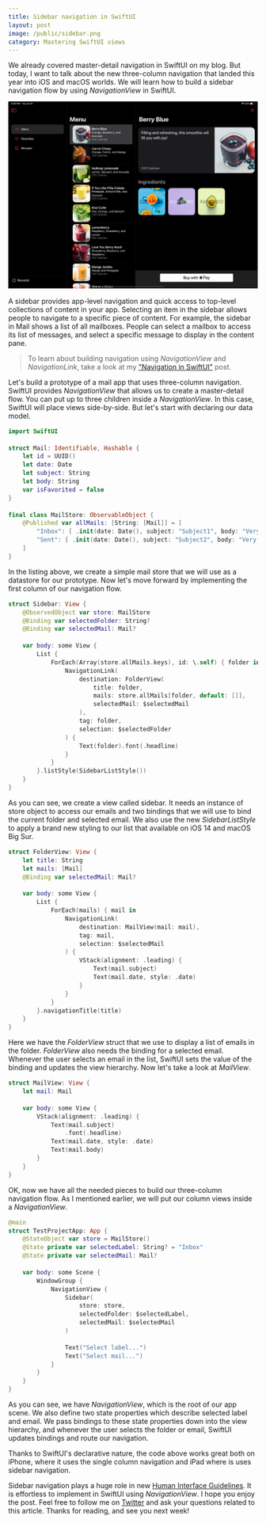```yaml
---
title: Sidebar navigation in SwiftUI
layout: post
image: /public/sidebar.png
category: Mastering SwiftUI views
---
```


We already covered master-detail navigation in SwiftUI on my blog. But today, I want to talk about the new three-column navigation that landed this year into iOS and macOS worlds. We will learn how to build a sidebar navigation flow by using *NavigationView* in SwiftUI.

![sidebar](/public/sidebar.png)

A sidebar provides app-level navigation and quick access to top-level collections of content in your app. Selecting an item in the sidebar allows people to navigate to a specific piece of content. For example, the sidebar in Mail shows a list of all mailboxes. People can select a mailbox to access its list of messages, and select a specific message to display in the content pane.

> To learn about building navigation using *NavigationView* and *NavigationLink*, take a look at my ["Navigation in SwiftUI"](/2019/07/17/navigation-in-swiftui/) post.

Let's build a prototype of a mail app that uses three-column navigation. SwiftUI provides *NavigationView* that allows us to create a master-detail flow. You can put up to three children inside a *NavigationView*. In this case, SwiftUI will place views side-by-side. But let's start with declaring our data model. 

```swift
import SwiftUI

struct Mail: Identifiable, Hashable {
    let id = UUID()
    let date: Date
    let subject: String
    let body: String
    var isFavorited = false
}

final class MailStore: ObservableObject {
    @Published var allMails: [String: [Mail]] = [
        "Inbox": [ .init(date: Date(), subject: "Subject1", body: "Very long body...") ],
        "Sent": [ .init(date: Date(), subject: "Subject2", body: "Very long body...") ],
    ]
}
```

In the listing above, we create a simple mail store that we will use as a datastore for our prototype. Now let's move forward by implementing the first column of our navigation flow.

```swift
struct Sidebar: View {
    @ObservedObject var store: MailStore
    @Binding var selectedFolder: String?
    @Binding var selectedMail: Mail?

    var body: some View {
        List {
            ForEach(Array(store.allMails.keys), id: \.self) { folder in
                NavigationLink(
                    destination: FolderView(
                        title: folder,
                        mails: store.allMails[folder, default: []],
                        selectedMail: $selectedMail
                    ),
                    tag: folder,
                    selection: $selectedFolder
                ) {
                    Text(folder).font(.headline)
                }
            }
        }.listStyle(SidebarListStyle())
    }
}
```

As you can see, we create a view called sidebar. It needs an instance of store object to access our emails and two bindings that we will use to bind the current folder and selected email. We also use the new *SidebarListStyle* to apply a brand new styling to our list that available on iOS 14 and macOS Big Sur. 

```swift
struct FolderView: View {
    let title: String
    let mails: [Mail]
    @Binding var selectedMail: Mail?

    var body: some View {
        List {
            ForEach(mails) { mail in
                NavigationLink(
                    destination: MailView(mail: mail),
                    tag: mail,
                    selection: $selectedMail
                ) {
                    VStack(alignment: .leading) {
                        Text(mail.subject)
                        Text(mail.date, style: .date)
                    }
                }
            }
        }.navigationTitle(title)
    }
}
```

Here we have the *FolderView* struct that we use to display a list of emails in the folder. *FolderView* also needs the binding for a selected email. Whenever the user selects an email in the list, SwiftUI sets the value of the binding and updates the view hierarchy. Now let's take a look at *MailView*.

```swift
struct MailView: View {
    let mail: Mail

    var body: some View {
        VStack(alignment: .leading) {
            Text(mail.subject)
                .font(.headline)
            Text(mail.date, style: .date)
            Text(mail.body)
        }
    }
}
```

OK, now we have all the needed pieces to build our three-column navigation flow. As I mentioned earlier, we will put our column views inside a *NavigationView*.

```swift
@main
struct TestProjectApp: App {
    @StateObject var store = MailStore()
    @State private var selectedLabel: String? = "Inbox"
    @State private var selectedMail: Mail?

    var body: some Scene {
        WindowGroup {
            NavigationView {
                Sidebar(
                    store: store,
                    selectedFolder: $selectedLabel,
                    selectedMail: $selectedMail
                )

                Text("Select label...")
                Text("Select mail...")
            }
        }
    }
}
```

As you can see, we have *NavigationView*, which is the root of our app scene. We also define two state properties which describe selected label and email. We pass bindings to these state properties down into the view hierarchy, and whenever the user selects the folder or email, SwiftUI updates bindings and route our navigation.

Thanks to SwiftUI's declarative nature, the code above works great both on iPhone, where it uses the single column navigation and iPad where is uses sidebar navigation.

Sidebar navigation plays a huge role in new [Human Interface Guidelines](https://developer.apple.com/design/human-interface-guidelines/ios/bars/sidebars/). It is effortless to implement in SwiftUI using *NavigationView*. I hope you enjoy the post. Feel free to follow me on [Twitter](https://twitter.com/mecid) and ask your questions related to this article. Thanks for reading, and see you next week!